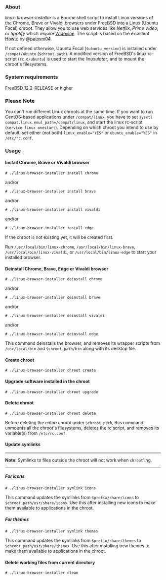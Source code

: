 ### About

*linux-browser-installer* is a Bourne shell script to install Linux versions of
the Chrome, Brave or Vivaldi browsers under FreeBSD into a Linux (Ubuntu Focal) chroot.
They allow you to use web services like *Netflix*, *Prime Video*, or *Spotify*
which require [Widevine](https://en.wikipedia.org/wiki/Widevine).
The script is based on the excellent [Howto](https://forums.freebsd.org/threads/linuxulator-how-to-run-google-chrome-linux-binary-on-freebsd.77559/) by @[patovm04](https://github.com/patovm04).

If not defined otherwise, Ubuntu Focal (`$ubuntu_version`) is installed under
`/compat/ubuntu` (`$chroot_path`). A modified version of FreeBSD's linux rc-script
(`rc.d/ubuntu`) is used to start the *linuxulator*, and to mount the chroot's
filesystems.

### System requirements

FreeBSD 12.2-RELEASE or higher

### Please Note

You can't run different Linux chroots at the same time. If you want to run
CentOS-based applications under `/compat/linux`, you have to set
`sysctl compat.linux.emul_path=/compat/linux`, and start the linux rc-script
(`service linux onestart`). Depending on which chroot you intend to use by
default, set either (not both) `linux_enable="YES"` or `ubuntu_enable="YES"`
in `/etc/rc.conf`.

### Usage
#### Install Chrome, Brave or Vivaldi browser

````
# ./linux-browser-installer install chrome
````

and/or

````
# ./linux-browser-installer install brave
````

and/or

````
# ./linux-browser-installer install vivaldi
````

and/or

````
# ./linux-browser-installer install edge
````

If the chroot is not existing yet, it will be created first.

Run `/usr/local/bin/linux-chrome`, `/usr/local/bin/linux-brave`,
`/usr/local/bin/linux-vivaldi`, or `/usr/local/bin/linux-edge`
to start your installed browser.

#### Deinstall Chrome, Brave, Edge or Vivaldi browser

````
# ./linux-browser-installer deinstall chrome
````

and/or

````
# ./linux-browser-installer deinstall brave
````

and/or

````
# ./linux-browser-installer deinstall vivaldi
````

and/or

````
# ./linux-browser-installer deinstall edge
````

This command deinstalls the browser, and removes its wrapper
scripts from `/usr/local/bin` and `$chroot_path/bin` along with its
desktop file.

#### Create chroot

````
# ./linux-browser-installer chroot create
````

#### Upgrade software installed in the chroot

````
# ./linux-browser-installer chroot upgrade
````

#### Delete chroot

````
# ./linux-browser-installer chroot delete
````

Before deleting the entire chroot under `$chroot_path`, this command
unmounts all the chroot's filesystems, deletes the rc script, and removes its
variable(s) from `/etc/rc.conf`.

#### Update symlinks
- - -

**Note**: Symlinks to files outside the chroot will not work when `chroot`'ing.

- - -

##### For icons

````
# ./linux-browser-installer symlink icons
````

This command updates the symlinks from `$prefix/share/icons` to
`$chroot_path/usr/share/icons`. Use this after installing new icons
to make them available to applications in the chroot.

##### For themes
````
# ./linux-browser-installer symlink themes
````

This command updates the symlinks from `$prefix/share/themes` to
`$chroot_path/usr/share/themes`. Use this after installing new themes
to make them available to applications in the chroot.

#### Delete working files from current directory
````
# ./linux-browser-installer clean
````

